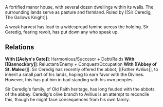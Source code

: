 A fortified manor house, with several dozen dwellings within its walls. The surrounding lands serve as pasture and farmland. Ruled by [[Sir Ceredig, The Gallows Knight]].

A weak harvest has lead to a widespread famine across the holding. Sir Ceredig, fearing revolt, has put down any who speak up.

## Relations
**With [[Aelyn's Gate]]**: Harmonious/Succesor  + Debt/Raids
**With [[Bannockbry]]**: Reluctant/Enemy  + Conquest/Occupation
**With [[Abbey of St. Maleor]]**: Sir Ceredig has recently offered the abbot, [[Father Avilius]], to inherit a small part of his lands, hoping to earn favor with the Divines. However, this has put him in bad standing with his own peoples.

Sir Ceredig's family, of Old Faith heritage, has long feuded with the abbots of the abbey. Ceredig's olive branch to Avilius is an attempt to reconcile this, though he might face consequences from his own family.